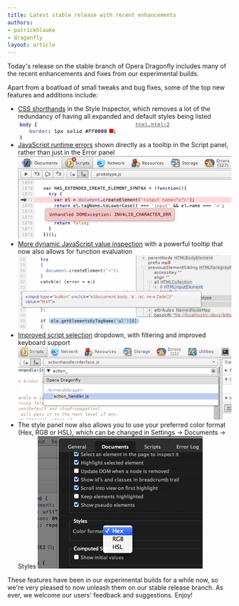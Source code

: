 ```yaml
---
title: Latest stable release with recent enhancements
authors:
- patrickhlauke
- dragonfly
layout: article
---
```

<p>Today&#39;s release on the stable branch of Opera Dragonfly includes many of the recent enhancements and fixes from our experimental builds.</p>

<p>Apart from a boatload of small tweaks and bug fixes, some of the top new features and additions include:</p>

<ul>
<li><a href="http://my.opera.com/dragonfly/blog/css-shorthands">CSS shorthands</a> in the Style Inspector, which removes a lot of the redundancy of having all expanded and default styles being listed <img src="/blog/latest-stable-release-with-recent-enhancements/shorthand-css.png" alt="A set of CSS rules shown in the style panel as a shorthand" /></li>
<li><a href="http://my.opera.com/dragonfly/blog/whats-new-in-opera-dragonfly-with-opera-next">JavaScript runtime errors</a> shown directly as a tooltip in the Script panel, rather than just in the Error panel <img src="/blog/latest-stable-release-with-recent-enhancements/error-tooltip.png" alt="A JavaScript runtime error shown directly in the script&#39;s source code as an error tooltip" /> </li>
<li><a href="http://my.opera.com/dragonfly/blog/more-dynamic-javascript-value-inspection">More dynamic JavaScript value inspection</a> with a powerful tooltip that now also allows for function evaluation <img src="/blog/latest-stable-release-with-recent-enhancements/tooltip-plus.png" alt="Function evaluation showing the result in the tooltip" /></li>
<li><a href="http://my.opera.com/dragonfly/blog/2012/02/14/improved-script-select">Improved script selection</a> dropdown, with filtering and improved keyboard support <img src="/blog/latest-stable-release-with-recent-enhancements/script-select.png" alt="Script selection dropdown" /></li>
<li>The style panel now also allows you to use your preferred color format (Hex, RGB or HSL), which can be changed in Settings → Documents → Styles <img src="/blog/latest-stable-release-with-recent-enhancements/blog-color-option.jpg" alt="Changing the preferred color format in  Settings → Documents → Styles" />
</li></ul>
<p>These features have been in our experimental builds for a while now, so we&#39;re very pleased to now unleash them on our stable release branch. As ever, we welcome our users&#39; feedback and suggestions. Enjoy!</p>
